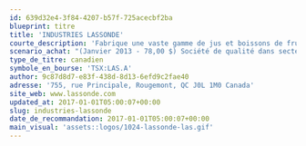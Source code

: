 ```yaml
---
id: 639d32e4-3f84-4207-b57f-725acecbf2ba
blueprint: titre
title: 'INDUSTRIES LASSONDE'
courte_description: 'Fabrique une vaste gamme de jus et boissons de fruits et de légumes'
scenario_achat: "(Janvier 2013 - 78,00 $) Société de qualité dans secteur peu cyclique. Direction a fait ses preuves et détient beaucoup d'actions (famille). Acquisition récente de Pappas intéressante et ouvre les portes du marché américain. Bilan reflète l'acquisition mais dette devrait baisser rapidement grâce à des fonds autogénérés libres importants. Barrières = marques, relations clients, réseau de distribution. Marché demeure fragmenté, particulièrement aux États-Unis = acquisitions futures. Nous croyons que le titre mérite une évaluation similaire à celle du marché dans son ensemble."
type_de_titre: canadien
symbole_en_bourse: 'TSX:LAS.A'
author: 9c87d8d7-e83f-438d-8d13-6efd9c2fae40
adresse: '755, rue Principale, Rougemont, QC J0L 1M0 Canada'
site_web: www.lassonde.com
updated_at: 2017-01-01T05:00:07+00:00
slug: industries-lassonde
date_de_recommandation: 2017-01-01T05:00:07+00:00
main_visual: 'assets::logos/1024-lassonde-las.gif'
---
```

